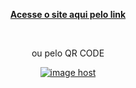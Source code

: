 <p align="center"><a href="https://ssilvanei.github.io/Projeto-Site-Cordel/"><strong>Acesse o site aqui pelo link</strong></a></P><br>

<p align="center"> ou pelo QR CODE</p>
<p align="center"><a href="https://imgbox.com/LqOcGZaw" target="_blank"><img src="https://thumbs2.imgbox.com/a2/d6/LqOcGZaw_t.png" alt="image host"/></a></P>



